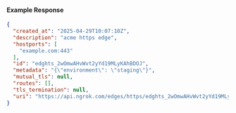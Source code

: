 <!-- Code generated for API Clients. DO NOT EDIT. -->

#### Example Response

```json
{
  "created_at": "2025-04-29T10:07:10Z",
  "description": "acme https edge",
  "hostports": [
    "example.com:443"
  ],
  "id": "edghts_2wOmwAHvWvt2yYd19MLyKAhBDOJ",
  "metadata": "{\"environment\": \"staging\"}",
  "mutual_tls": null,
  "routes": [],
  "tls_termination": null,
  "uri": "https://api.ngrok.com/edges/https/edghts_2wOmwAHvWvt2yYd19MLyKAhBDOJ"
}
```
